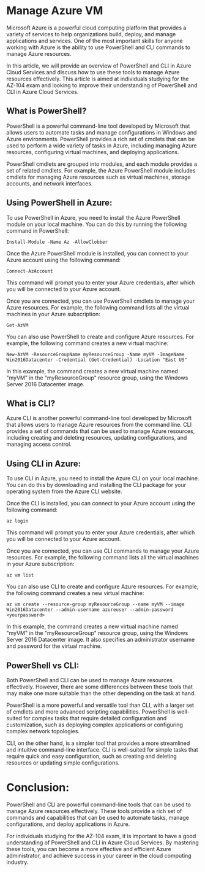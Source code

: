 # Manage Azure VM

Microsoft Azure is a powerful cloud computing platform that provides a variety of services to help organizations build, deploy, and manage applications and services. One of the most important skills for anyone working with Azure is the ability to use PowerShell and CLI commands to manage Azure resources.

In this article, we will provide an overview of PowerShell and CLI in Azure Cloud Services and discuss how to use these tools to manage Azure resources effectively. This article is aimed at individuals studying for the AZ-104 exam and looking to improve their understanding of PowerShell and CLI in Azure Cloud Services.

## What is PowerShell?

PowerShell is a powerful command-line tool developed by Microsoft that allows users to automate tasks and manage configurations in Windows and Azure environments. PowerShell provides a rich set of cmdlets that can be used to perform a wide variety of tasks in Azure, including managing Azure resources, configuring virtual machines, and deploying applications.

PowerShell cmdlets are grouped into modules, and each module provides a set of related cmdlets. For example, the Azure PowerShell module includes cmdlets for managing Azure resources such as virtual machines, storage accounts, and network interfaces.

## Using PowerShell in Azure:

To use PowerShell in Azure, you need to install the Azure PowerShell module on your local machine. You can do this by running the following command in PowerShell:

```
Install-Module -Name Az -AllowClobber
```
Once the Azure PowerShell module is installed, you can connect to your Azure account using the following command:

```
Connect-AzAccount
```
This command will prompt you to enter your Azure credentials, after which you will be connected to your Azure account.

Once you are connected, you can use PowerShell cmdlets to manage your Azure resources. For example, the following command lists all the virtual machines in your Azure subscription:

```
Get-AzVM
```
You can also use PowerShell to create and configure Azure resources. For example, the following command creates a new virtual machine:

```
New-AzVM -ResourceGroupName myResourceGroup -Name myVM -ImageName Win2016Datacenter -Credential (Get-Credential) -Location "East US"
```
In this example, the command creates a new virtual machine named "myVM" in the "myResourceGroup" resource group, using the Windows Server 2016 Datacenter image.

## What is CLI?

Azure CLI is another powerful command-line tool developed by Microsoft that allows users to manage Azure resources from the command line. CLI provides a set of commands that can be used to manage Azure resources, including creating and deleting resources, updating configurations, and managing access control.

## Using CLI in Azure:

To use CLI in Azure, you need to install the Azure CLI on your local machine. You can do this by downloading and installing the CLI package for your operating system from the Azure CLI website.

Once the CLI is installed, you can connect to your Azure account using the following command:

```
az login
```
This command will prompt you to enter your Azure credentials, after which you will be connected to your Azure account.

Once you are connected, you can use CLI commands to manage your Azure resources. For example, the following command lists all the virtual machines in your Azure subscription:

```
az vm list
```

You can also use CLI to create and configure Azure resources. For example, the following command creates a new virtual machine:

```
az vm create --resource-group myResourceGroup --name myVM --image Win2016Datacenter --admin-username azureuser --admin-password <yourpassword>
```

In this example, the command creates a new virtual machine named "myVM" in the "myResourceGroup" resource group, using the Windows Server 2016 Datacenter image. It also specifies an administrator username and password for the virtual machine.

## PowerShell vs CLI:

Both PowerShell and CLI can be used to manage Azure resources effectively. However, there are some differences between these tools that may make one more suitable than the other depending on the task at hand.

PowerShell is a more powerful and versatile tool than CLI, with a larger set of cmdlets and more advanced scripting capabilities. PowerShell is well-suited for complex tasks that require detailed configuration and customization, such as deploying complex applications or configuring complex network topologies.

CLI, on the other hand, is a simpler tool that provides a more streamlined and intuitive command-line interface. CLI is well-suited for simple tasks that require quick and easy configuration, such as creating and deleting resources or updating simple configurations.

# Conclusion:

PowerShell and CLI are powerful command-line tools that can be used to manage Azure resources effectively. These tools provide a rich set of commands and capabilities that can be used to automate tasks, manage configurations, and deploy applications in Azure.

For individuals studying for the AZ-104 exam, it is important to have a good understanding of PowerShell and CLI in Azure Cloud Services. By mastering these tools, you can become a more effective and efficient Azure administrator, and achieve success in your career in the cloud computing industry.





